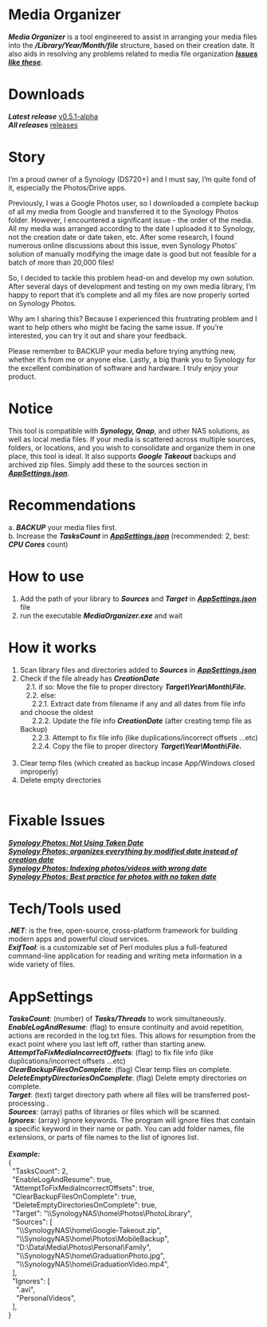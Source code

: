 # Media Organizer
<b>*Media Organizer*</b> is a tool engineered to assist in arranging your media files into the <b>*/Library/Year/Month/file*</b> structure, based on their creation date. It also aids in resolving any problems related to media file organization <b>*[Issues like these](#Fixable-Issues)*</b>.

# Downloads
<b>*Latest release*</b> [v0.5.1-alpha](https://github.com/BenSabry/MediaOrganizer/releases/tag/v0.5.1-alpha)<br />
<b>*All releases*</b> [releases](https://github.com/BenSabry/MediaOrganizer/releases)

# Story
I’m a proud owner of a Synology (DS720+) and I must say, I’m quite fond of it, especially the Photos/Drive apps.<br />

Previously, I was a Google Photos user, so I downloaded a complete backup of all my media from Google and transferred it to the Synology Photos folder. However, I encountered a significant issue - the order of the media. All my media was arranged according to the date I uploaded it to Synology, not the creation date or date taken, etc. After some research, I found numerous online discussions about this issue, even Synology Photos’ solution of manually modifying the image date is good but not feasible for a batch of more than 20,000 files!<br />

So, I decided to tackle this problem head-on and develop my own solution. After several days of development and testing on my own media library, I’m happy to report that it’s complete and all my files are now properly sorted on Synology Photos.<br />

Why am I sharing this? Because I experienced this frustrating problem and I want to help others who might be facing the same issue. If you’re interested, you can try it out and share your feedback.<br />

Please remember to BACKUP your media before trying anything new, whether it’s from me or anyone else. Lastly, a big thank you to Synology for the excellent combination of software and hardware. I truly enjoy your product.

# Notice
This tool is compatible with <b>*Synology, Qnap*</b>, and other NAS solutions, as well as local media files. If your media is scattered across multiple sources, folders, or locations, and you wish to consolidate and organize them in one place, this tool is ideal. It also supports <b>*Google Takeout*</b> backups and archived zip files. Simply add these to the sources section in <b>*[AppSettings.json](#AppSettings)*</b>.

# Recommendations
a. <b>*BACKUP*</b> your media files first.<br />
b. Increase the <b>*TasksCount*</b> in <b>*[AppSettings.json](#AppSettings)*</b> (recommended: 2, best: <b>*CPU Cores*</b> count)<br />

# How to use
1. Add the path of your library to <b>*Sources*</b> and <b>*Target*</b> in <b>*[AppSettings.json](#AppSettings)*</b> file<br />
2. run the executable <b>*MediaOrganizer.exe*</b> and wait<br />

# How it works
1. Scan library files and directories added to <b>*Sources*</b> in <b>*[AppSettings.json](#AppSettings)*</b><br />
2. Check if the file already has <b>*CreationDate*</b><br />
&nbsp;&nbsp;&nbsp;2.1. if so: Move the file to proper directory <b>*Target\Year\Month\File.*</b><br />
&nbsp;&nbsp;&nbsp;2.2. else:<br />
&nbsp;&nbsp;&nbsp;&nbsp;&nbsp;&nbsp;2.2.1. Extract date from filename if any and all dates from file info and choose the oldest<br />
&nbsp;&nbsp;&nbsp;&nbsp;&nbsp;&nbsp;2.2.2. Update the file info <b>*CreationDate*</b> (after creating temp file as Backup)<br />
&nbsp;&nbsp;&nbsp;&nbsp;&nbsp;&nbsp;2.2.3. Attempt to fix file info (like duplications/incorrect offsets ...etc)<br />
&nbsp;&nbsp;&nbsp;&nbsp;&nbsp;&nbsp;2.2.4. Copy the file to proper directory <b>*Target\Year\Month\File.*</b><br /><br />
3. Clear temp files (which created as backup incase App/Windows closed improperly)<br />
4. Delete empty directories<br /><br />

# Fixable Issues
[<b>*Synology Photos: Not Using Taken Date*</b>](https://www.reddit.com/r/synology/comments/kgy604/synology_photos_not_using_taken_date/)<br />
[<b>*Synology Photos: organizes everything by modified date instead of creation date*</b>](https://www.reddit.com/r/synology/comments/120jsvk/synology_photos_organizes_everything_by_modified/)<br />
[<b>*Synology Photos: Indexing photos/videos with wrong date*</b>](https://www.reddit.com/r/synology/comments/qj9wya/synology_photos_indexing_photosvideos_with_wrong/)<br />
[<b>*Synology Photos: Best practice for photos with no taken date*</b>](https://www.reddit.com/r/synology/comments/rn5cvm/best_practice_for_photos_with_no_taken_date/)<br />

# Tech/Tools used
<b>*.NET*</b>: is the free, open-source, cross-platform framework for building modern apps and powerful cloud services.<br />
<b>*ExifTool*</b>: is a customizable set of Perl modules plus a full-featured command-line application for reading and writing meta information in a wide variety of files.<br />

# AppSettings
<b>*TasksCount*</b>: (number) of <b>*Tasks/Threads*</b> to work simultaneously.<br />
<b>*EnableLogAndResume*</b>: (flag) to ensure continuity and avoid repetition, actions are recorded in the log.txt files. This allows for resumption from the exact point where you last left off, rather than starting anew.<br />
<b>*AttemptToFixMediaIncorrectOffsets*</b>: (flag) to fix file info (like duplications/incorrect offsets ...etc)<br />
<b>*ClearBackupFilesOnComplete*</b>: (flag) Clear temp files on complete.<br />
<b>*DeleteEmptyDirectoriesOnComplete*</b>: (flag) Delete empty directories on complete.<br />
<b>*Target*</b>: (text) target directory path where all files will be transferred post-processing..<br />
<b>*Sources*</b>: (array) paths of libraries or files which will be scanned.<br />
<b>*Ignores*</b>: (array) ignore keywords. The program will ignore files that contain a specific keyword in their name or path. You can add folder names, file extensions, or parts of file names to the list of ignores list.<br />
<br />
<b>*Example:*</b><br />
{<br />
&nbsp;&nbsp;"TasksCount": 2,<br />
&nbsp;&nbsp;"EnableLogAndResume": true,<br />
&nbsp;&nbsp;"AttemptToFixMediaIncorrectOffsets": true,<br />
&nbsp;&nbsp;"ClearBackupFilesOnComplete": true,<br />
&nbsp;&nbsp;"DeleteEmptyDirectoriesOnComplete": true,<br />
&nbsp;&nbsp;"Target": "\\\\SynologyNAS\\home\\Photos\\PhotoLibrary",<br />
&nbsp;&nbsp;"Sources": [<br />
&nbsp;&nbsp;&nbsp;&nbsp;"\\\\SynologyNAS\\home\\Google-Takeout.zip",<br />
&nbsp;&nbsp;&nbsp;&nbsp;"\\\\SynologyNAS\\home\\Photos\\MobileBackup",<br />
&nbsp;&nbsp;&nbsp;&nbsp;"D:\\Data\\Media\\Photos\\Personal\\Family",<br />
&nbsp;&nbsp;&nbsp;&nbsp;"\\\\SynologyNAS\\home\\GraduationPhoto.jpg",<br />
&nbsp;&nbsp;&nbsp;&nbsp;"\\\\SynologyNAS\\home\\GraduationVideo.mp4",<br />
&nbsp;&nbsp;],<br />
&nbsp;&nbsp;"Ignores": [<br />
&nbsp;&nbsp;&nbsp;&nbsp;".avi",<br />
&nbsp;&nbsp;&nbsp;&nbsp;"PersonalVideos",<br />
&nbsp;&nbsp;],<br />
}<br />
